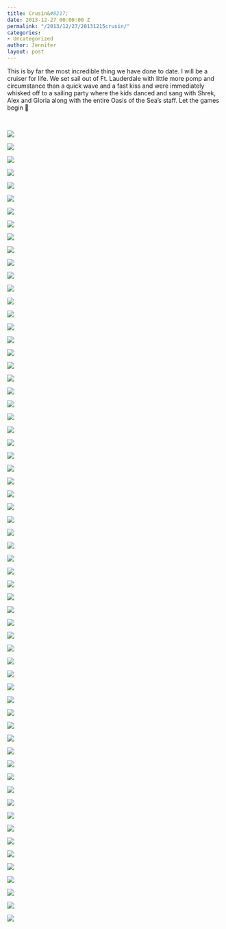```yaml
---
title: Crusin&#8217;
date: 2013-12-27 00:00:00 Z
permalink: "/2013/12/27/20131215crusin/"
categories:
- Uncategorized
author: Jennifer
layout: post
---
```


This is by far the most incredible thing we have done to date. I will be a cruiser for life. We set sail out of Ft. Lauderdale with little more pomp and circumstance than a quick wave and a fast kiss and were immediately whisked off to a sailing party where the kids danced and sang with Shrek, Alex and Gloria along with the entire Oasis of the Sea&#8217;s staff. Let the games begin 🙂

&nbsp;

<div class="image-gallery-wrapper">
  <p>
    <img src="/teamelam/assets/images/Crusinand-8217/DSC00689.JPG" />
  </p>

  <p>
    <img src="/teamelam/assets/images/Crusinand-8217/DSC00599.JPG" />
  </p>

  <p>
    <img src="/teamelam/assets/images/Crusinand-8217/DSC00598.JPG" />
  </p>

  <p>
    <img src="/teamelam/assets/images/Crusinand-8217/DSC00659.JPG" />
  </p>

  <p>
    <img src="/teamelam/assets/images/Crusinand-8217/DSC00618.JPG" />
  </p>

  <p>
    <img src="/teamelam/assets/images/Crusinand-8217/DSC00639.JPG" />
  </p>

  <p>
    <img src="/teamelam/assets/images/Crusinand-8217/2013-12-18+07.16.27.jpg" />
  </p>

  <p>
    <img src="/teamelam/assets/images/Crusinand-8217/DSC00644.JPG" />
  </p>

  <p>
    <img src="/teamelam/assets/images/Crusinand-8217/DSC00648.JPG" />
  </p>

  <p>
    <img src="/teamelam/assets/images/Crusinand-8217/DSC00645.JPG" />
  </p>

  <p>
    <img src="/teamelam/assets/images/Crusinand-8217/DSC00647.JPG" />
  </p>

  <p>
    <img src="/teamelam/assets/images/Crusinand-8217/DSC00650.JPG" />
  </p>

  <p>
    <img src="/teamelam/assets/images/Crusinand-8217/DSC00657.JPG" />
  </p>

  <p>
    <img src="/teamelam/assets/images/Crusinand-8217/DSC00692.JPG" />
  </p>

  <p>
    <img src="/teamelam/assets/images/Crusinand-8217/DSC00694.JPG" />
  </p>

  <p>
    <img src="/teamelam/assets/images/Crusinand-8217/DSC00698.JPG" />
  </p>

  <p>
    <img src="/teamelam/assets/images/Crusinand-8217/DSC00699.JPG" />
  </p>

  <p>
    <img src="/teamelam/assets/images/Crusinand-8217/2013-12-19+12.36.03.jpg" />
  </p>

  <p>
    <img src="/teamelam/assets/images/Crusinand-8217/DSC00704.JPG" />
  </p>

  <p>
    <img src="/teamelam/assets/images/Crusinand-8217/DSC00705.JPG" />
  </p>

  <p>
    <img src="/teamelam/assets/images/Crusinand-8217/2013-12-20+12.54.48.jpg" />
  </p>

  <p>
    <img src="/teamelam/assets/images/Crusinand-8217/2013-12-20+12.53.11.jpg" />
  </p>

  <p>
    <img src="/teamelam/assets/images/Crusinand-8217/2013-12-20+12.52.53.jpg" />
  </p>

  <p>
    <img src="/teamelam/assets/images/Crusinand-8217/2013-12-20+12.52.26.jpg" />
  </p>

  <p>
    <img src="/teamelam/assets/images/Crusinand-8217/2013-12-20+15.13.43.jpg" />
  </p>

  <p>
    <img src="/teamelam/assets/images/Crusinand-8217/2013-12-20+15.13.37.jpg" />
  </p>

  <p>
    <img src="/teamelam/assets/images/Crusinand-8217/DSC00715.JPG" />
  </p>

  <p>
    <img src="/teamelam/assets/images/Crusinand-8217/DSC00723.JPG" />
  </p>

  <p>
    <img src="/teamelam/assets/images/Crusinand-8217/DSC00716.JPG" />
  </p>

  <p>
    <img src="/teamelam/assets/images/Crusinand-8217/2013-12-19+18.21.26.jpg" />
  </p>

  <p>
    <img src="/teamelam/assets/images/Crusinand-8217/DSC00719.JPG" />
  </p>

  <p>
    <img src="/teamelam/assets/images/Crusinand-8217/2013-12-19+18.23.22.jpg" />
  </p>

  <p>
    <img src="/teamelam/assets/images/Crusinand-8217/DSC00729.JPG" />
  </p>

  <p>
    <img src="/teamelam/assets/images/Crusinand-8217/DSC00726.JPG" />
  </p>

  <p>
    <img src="/teamelam/assets/images/Crusinand-8217/DSC00720.JPG" />
  </p>

  <p>
    <img src="/teamelam/assets/images/Crusinand-8217/2013-12-19+18.23.15.jpg" />
  </p>

  <p>
    <img src="/teamelam/assets/images/Crusinand-8217/2013-12-19+18.23.08.jpg" />
  </p>

  <p>
    <img src="/teamelam/assets/images/Crusinand-8217/2013-12-19+16.51.23.jpg" />
  </p>

  <p>
    <img src="/teamelam/assets/images/Crusinand-8217/2013-12-19+16.51.12.jpg" />
  </p>

  <p>
    <img src="/teamelam/assets/images/Crusinand-8217/2013-12-19+16.17.47.jpg" />
  </p>

  <p>
    <img src="/teamelam/assets/images/Crusinand-8217/2013-12-19+16.51.03.jpg" />
  </p>

  <p>
    <img src="/teamelam/assets/images/Crusinand-8217/2013-12-19+16.50.54.jpg" />
  </p>

  <p>
    <img src="/teamelam/assets/images/Crusinand-8217/2013-12-18+19.36.02.jpg" />
  </p>

  <p>
    <img src="/teamelam/assets/images/Crusinand-8217/2013-12-14+17.08.59.jpg" />
  </p>

  <p>
    <img src="/teamelam/assets/images/Crusinand-8217/2013-12-18+19.06.02.jpg" />
  </p>

  <p>
    <img src="/teamelam/assets/images/Crusinand-8217/2013-12-14+17.09.46.jpg" />
  </p>

  <p>
    <img src="/teamelam/assets/images/Crusinand-8217/2013-12-19+15.56.18.jpg" />
  </p>

  <p>
    <img src="/teamelam/assets/images/Crusinand-8217/2013-12-18+19.05.33.jpg" />
  </p>

  <p>
    <img src="/teamelam/assets/images/Crusinand-8217/2013-12-18+17.57.03.jpg" />
  </p>

  <p>
    <img src="/teamelam/assets/images/Crusinand-8217/2013-12-18+15.52.57.jpg" />
  </p>

  <p>
    <img src="/teamelam/assets/images/Crusinand-8217/2013-12-18+14.56.43.jpg" />
  </p>

  <p>
    <img src="/teamelam/assets/images/Crusinand-8217/2013-12-17+10.15.14.jpg" />
  </p>

  <p>
    <img src="/teamelam/assets/images/Crusinand-8217/2013-12-14+18.01.32.jpg" />
  </p>

  <p>
    <img src="/teamelam/assets/images/Crusinand-8217/2013-12-14+18.01.29.jpg" />
  </p>

  <p>
    <img src="/teamelam/assets/images/Crusinand-8217/2013-12-14+18.01.09.jpg" />
  </p>

  <p>
    <img src="/teamelam/assets/images/Crusinand-8217/2013-12-14+17.33.19.jpg" />
  </p>

  <p>
    <img src="/teamelam/assets/images/Crusinand-8217/2013-12-14+11.35.30.jpg" />
  </p>

  <p>
    <img src="/teamelam/assets/images/Crusinand-8217/DSC00596.JPG" />
  </p>

  <p>
    <img src="/teamelam/assets/images/Crusinand-8217/DSC00711.JPG" />
  </p>

  <p>
    <img src="/teamelam/assets/images/Crusinand-8217/DSC00712.JPG" />
  </p>

  <p>
    <img src="/teamelam/assets/images/Crusinand-8217/DSC00714.JPG" />
  </p>

  <p>
    <img src="/teamelam/assets/images/Crusinand-8217/DSC00581.JPG" />
  </p>
</div>
